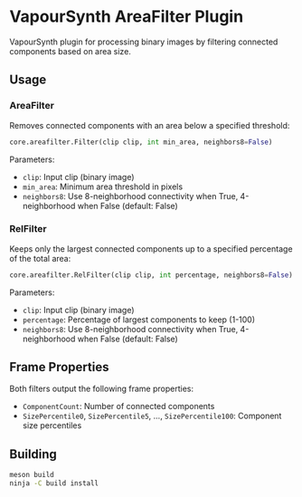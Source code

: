 # VapourSynth AreaFilter Plugin

VapourSynth plugin for processing binary images by filtering connected components based on area size.

## Usage

### AreaFilter

Removes connected components with an area below a specified threshold:

```python
core.areafilter.Filter(clip clip, int min_area, neighbors8=False)
```

Parameters:
- `clip`: Input clip (binary image)
- `min_area`: Minimum area threshold in pixels
- `neighbors8`: Use 8-neighborhood connectivity when True, 4-neighborhood when False (default: False)

### RelFilter

Keeps only the largest connected components up to a specified percentage of the total area:

```python
core.areafilter.RelFilter(clip clip, int percentage, neighbors8=False)
```

Parameters:
- `clip`: Input clip (binary image)
- `percentage`: Percentage of largest components to keep (1-100)
- `neighbors8`: Use 8-neighborhood connectivity when True, 4-neighborhood when False (default: False)

## Frame Properties

Both filters output the following frame properties:
- `ComponentCount`: Number of connected components
- `SizePercentile0`, `SizePercentile5`, ..., `SizePercentile100`: Component size percentiles

## Building

```bash
meson build
ninja -C build install
```

